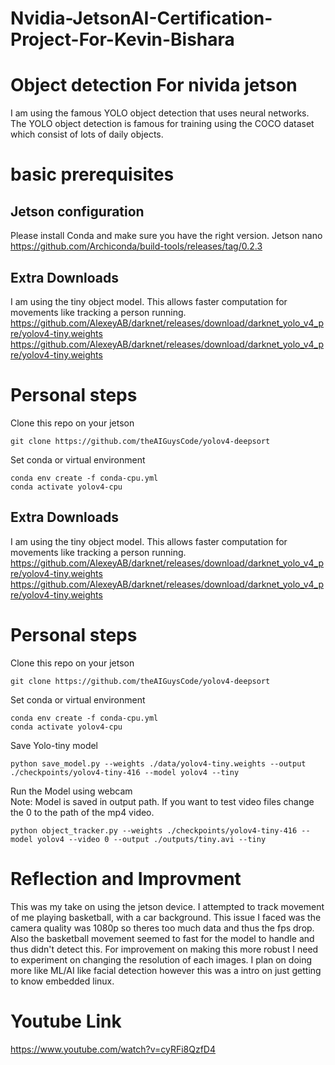 # Nvidia-JetsonAI-Certification-Project-For-Kevin-Bishara

# Object detection For nivida jetson 
I am using the famous YOLO object detection that uses neural networks. The YOLO object detection is famous for training using the COCO dataset which consist of lots of daily objects. 
# basic prerequisites
## Jetson configuration
Please install Conda and make sure you have the right version. Jetson nano  
https://github.com/Archiconda/build-tools/releases/tag/0.2.3

## Extra Downloads
I am using the tiny object model. This allows faster computation for movements like tracking a person running. 
 https://github.com/AlexeyAB/darknet/releases/download/darknet_yolo_v4_pre/yolov4-tiny.weights
https://github.com/AlexeyAB/darknet/releases/download/darknet_yolo_v4_pre/yolov4-tiny.weights

# Personal steps 

Clone this repo on your jetson
````
git clone https://github.com/theAIGuysCode/yolov4-deepsort
```` 
Set conda or virtual environment 
```` 
conda env create -f conda-cpu.yml
conda activate yolov4-cpu
```` 

## Extra Downloads
I am using the tiny object model. This allows faster computation for movements like tracking a person running. 
 https://github.com/AlexeyAB/darknet/releases/download/darknet_yolo_v4_pre/yolov4-tiny.weights
https://github.com/AlexeyAB/darknet/releases/download/darknet_yolo_v4_pre/yolov4-tiny.weights

# Personal steps 

Clone this repo on your jetson
````
git clone https://github.com/theAIGuysCode/yolov4-deepsort
```` 
Set conda or virtual environment 
```` 
conda env create -f conda-cpu.yml
conda activate yolov4-cpu
```` 
Save Yolo-tiny model
```` 
python save_model.py --weights ./data/yolov4-tiny.weights --output ./checkpoints/yolov4-tiny-416 --model yolov4 --tiny
```` 
Run the Model using webcam \
Note: Model is saved in output path. If you want to test video files change the 0 to the path of the mp4 video. 
```` 
python object_tracker.py --weights ./checkpoints/yolov4-tiny-416 --model yolov4 --video 0 --output ./outputs/tiny.avi --tiny
```` 
# Reflection and Improvment
This was my take on using the jetson device. I attempted to track movement of me playing basketball, with a car background. This issue I faced was the camera quality was 1080p so theres too much data and thus the fps drop. Also the basketball movement seemed to fast for the model to handle and thus didn't detect this. For improvement on making this more robust I need to experiment on changing the resolution of each images. I plan on doing more like ML/AI like facial detection however this was a intro on just getting to know embedded linux.
# Youtube Link 
https://www.youtube.com/watch?v=cyRFi8QzfD4
